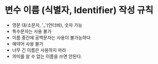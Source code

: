 # 변수 이름 (식별자, Identifier) 작성 규칙

- 영문 대/소문자, '_'(언더바), 숫자 가능
- 특수문자는 사용 불가
- 이름 중간에 공백문자는 사용이 불가능하다
- 예약어 사용 불가
- 너무 긴 이름은 사용하지 마라
- 의미를 알 수 없는 이름을 쓰면 안된다.
